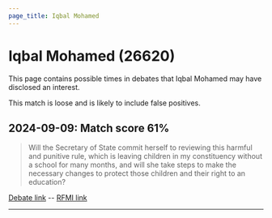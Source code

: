 ```yaml
---
page_title: Iqbal Mohamed
---
```


# Iqbal Mohamed  (26620)

This page contains possible times in debates that Iqbal Mohamed may have disclosed an interest.

This match is loose and is likely to include false positives. 



## 2024-09-09: Match score 61%

>Will the Secretary of State commit herself to reviewing this harmful and punitive rule, which is leaving children in my constituency without a school for many months, and will she take steps to make the necessary changes to protect those children and their right to an education?

[Debate link](https://www.theyworkforyou.com/debates/?id=2024-09-09b.568.0)  --  [RFMI link](https://www.theyworkforyou.com/mp/26620/register)


---

